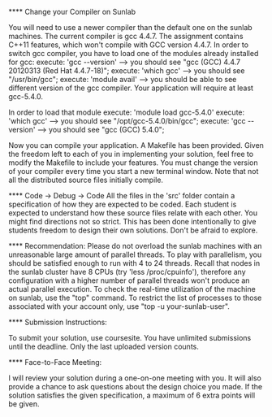 **** Change your Compiler on Sunlab

  You will need to use a newer compiler than the default one on the sunlab
  machines. The current compiler is gcc 4.4.7.
  The assignment contains C++11 features, which won't compile with GCC version 4.4.7.
  In order to switch gcc compiler, you have to load one of the modules already installed
  for gcc:
    execute: 'gcc --version' --> you should see "gcc (GCC) 4.4.7 20120313 (Red Hat 4.4.7-18)";
    execute: 'which gcc' --> you should see "/usr/bin/gcc";
    execute: 'module avail' --> you should be able to see different version of the gcc
    compiler. Your application will require at least gcc-5.4.0.

  In order to load that module
    execute: 'module load gcc-5.4.0'
    execute: 'which gcc' --> you should see "/opt/gcc-5.4.0/bin/gcc";
    execute: 'gcc --version' --> you should see "gcc (GCC) 5.4.0";

  Now you can compile your application. A Makefile has been provided. Given the freedom left
  to each of you in implementing your solution, feel free to modify the Makefile to
  include your features.
  You must change the version of your compiler every time you start a new terminal window.
  Note that not all the distributed source files initially compile.

**** Code -> Debug -> Code
  All the files in the 'src' folder contain a specification of how they are expected
  to be coded. Each student is expected to understand how these source files relate
  with each other. You might find directions not so strict. This has been done
  intentionally to give students freedom to design their own solutions. Don't be
  afraid to explore.

**** Recommendation:
  Please do not overload the sunlab machines with an unreasonable large amount of parallel threads.
  To play with parallelism, you should be satisfied enough to run with 4 to 24 threads. Recall that
  nodes in the sunlab cluster have 8 CPUs (try 'less /proc/cpuinfo'), therefore any configuration
  with a higher number of parallel threads won't produce an actual parallel execution.
  To check the real-time utilization of the machine on sunlab, use the "top" command. To restrict
  the list of processes to those associated with your account only, use "top -u your-sunlab-user".

**** Submission Instructions:

  To submit your solution, use coursesite. You have unlimited submissions until
  the deadline. Only the last uploaded version counts.

**** Face-to-Face Meeting:

  I will review your solution during a one-on-one meeting with you.  It will also
  provide a chance to ask questions about the design choice you made. If the solution
  satisfies the given specification, a maximum of 6 extra points will be given.

